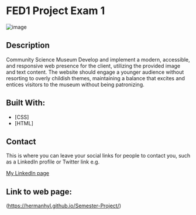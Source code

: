 # FED1 Project Exam 1

![image]("https://i.ibb.co/nr5tDPY/Skjermbilde-2024-06-04-143639.png")


## Description

Community Science Museum Develop and implement a modern, accessible, and responsive web presence for the client, utilizing the provided image and text content. 
The website should engage a younger audience without resorting to overly childish themes, maintaining a balance that excites and entices 
visitors to the museum without being patronizing.

## Built With:

- [CSS]
- [HTML]

## Contact

This is where you can leave your social links for people to contact you, such as a LinkedIn profile or Twitter link e.g.

[My LinkedIn page](https://www.linkedin.com/in/herman-hylland/)

## Link to web page:

(https://hermanhyl.github.io/Semester-Project/)
